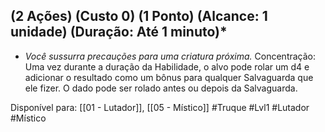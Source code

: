 ## (2 Ações) (Custo 0) (1 Ponto) (Alcance: 1 unidade) (Duração: Até 1 minuto)*

- *Você sussurra precauções para uma criatura próxima.* Concentração: Uma vez durante a duração da Habilidade, o alvo pode rolar um d4 e adicionar o resultado como um bônus para qualquer Salvaguarda que ele fizer. O dado pode ser rolado antes ou depois da Salvaguarda.

Disponível para: [[01 - Lutador]], [[05 - Místico]]
#Truque #Lvl1 #Lutador #Místico 
